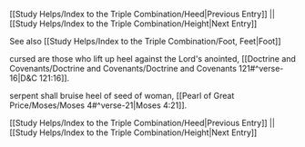 [[Study Helps/Index to the Triple Combination/Heed|Previous Entry]]  ||  [[Study Helps/Index to the Triple Combination/Height|Next Entry]]

 See also [[Study Helps/Index to the Triple Combination/Foot, Feet|Foot]]

 cursed are those who lift up heel against the Lord's anointed, [[Doctrine and Covenants/Doctrine and Covenants/Doctrine and Covenants 121#^verse-16|D&C 121:16]].

 serpent shall bruise heel of seed of woman, [[Pearl of Great Price/Moses/Moses 4#^verse-21|Moses 4:21]].

[[Study Helps/Index to the Triple Combination/Heed|Previous Entry]]  ||  [[Study Helps/Index to the Triple Combination/Height|Next Entry]]